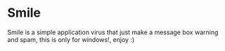 # Smile
Smile is a simple application virus that just make a message box warning and spam, this is only for windows!, enjoy :)
